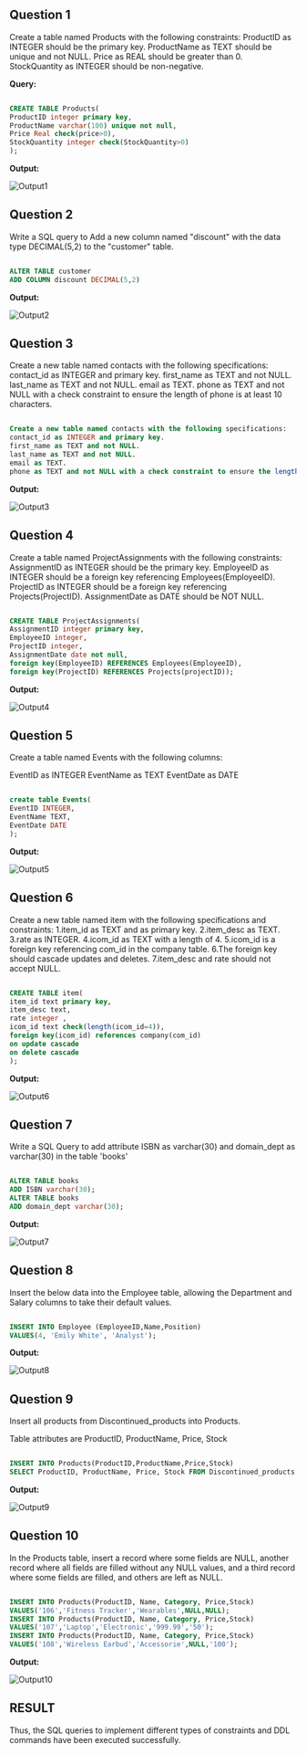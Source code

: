 **Question 1**
--
Create a table named Products with the following constraints:
ProductID as INTEGER should be the primary key.
ProductName as TEXT should be unique and not NULL.
Price as REAL should be greater than 0.
StockQuantity as INTEGER should be non-negative.

**Query:**

```sql

CREATE TABLE Products(
ProductID integer primary key,
ProductName varchar(100) unique not null,
Price Real check(price>0),
StockQuantity integer check(StockQuantity>0)
);

```

**Output:**

![Output1](output.png)

**Question 2**
---
Write a SQL query to Add a new column named "discount" with the data type DECIMAL(5,2) to the "customer" table.


```sql

ALTER TABLE customer
ADD COLUMN discount DECIMAL(5,2)

```

**Output:**

![Output2](output.png)

**Question 3**
---
Create a new table named contacts with the following specifications:
contact_id as INTEGER and primary key.
first_name as TEXT and not NULL.
last_name as TEXT and not NULL.
email as TEXT.
phone as TEXT and not NULL with a check constraint to ensure the length of phone is at least 10 characters.



```sql

Create a new table named contacts with the following specifications:
contact_id as INTEGER and primary key.
first_name as TEXT and not NULL.
last_name as TEXT and not NULL.
email as TEXT.
phone as TEXT and not NULL with a check constraint to ensure the length of phone is at least 10 characters.

```

**Output:**

![Output3](output.png)

**Question 4**
---
Create a table named ProjectAssignments with the following constraints:
AssignmentID as INTEGER should be the primary key.
EmployeeID as INTEGER should be a foreign key referencing Employees(EmployeeID).
ProjectID as INTEGER should be a foreign key referencing Projects(ProjectID).
AssignmentDate as DATE should be NOT NULL.



```sql

CREATE TABLE ProjectAssignments(
AssignmentID integer primary key,
EmployeeID integer,
ProjectID integer,
AssignmentDate date not null,
foreign key(EmployeeID) REFERENCES Employees(EmployeeID),
foreign key(ProjectID) REFERENCES Projects(projectID));

```

**Output:**

![Output4](output.png)

**Question 5**
---
Create a table named Events with the following columns:

EventID as INTEGER
EventName as TEXT
EventDate as DATE



```sql

create table Events(
EventID INTEGER,
EventName TEXT,
EventDate DATE
);

```

**Output:**

![Output5](output.png)

**Question 6**
---
Create a new table named item with the following specifications and constraints:
1.item_id as TEXT and as primary key.
2.item_desc as TEXT.
3.rate as INTEGER.
4.icom_id as TEXT with a length of 4.
5.icom_id is a foreign key referencing com_id in the company table.
6.The foreign key should cascade updates and deletes.
7.item_desc and rate should not accept NULL.



```sql

CREATE TABLE item(
item_id text primary key,
item_desc text,
rate integer ,
icom_id text check(length(icom_id=4)),
foreign key(icom_id) references company(com_id)
on update cascade
on delete cascade
);

```

**Output:**

![Output6](output.png)

**Question 7**
---
Write a SQL Query  to add attribute ISBN as varchar(30) and domain_dept as varchar(30) in the table 'books'



```sql

ALTER TABLE books
ADD ISBN varchar(30);
ALTER TABLE books
ADD domain_dept varchar(30);

```

**Output:**

![Output7](output.png)

**Question 8**
---
Insert the below data into the Employee table, allowing the Department and Salary columns to take their default values.



```sql

INSERT INTO Employee (EmployeeID,Name,Position)
VALUES(4, 'Emily White', 'Analyst');

```

**Output:**

![Output8](output.png)

**Question 9**
---
Insert all products from Discontinued_products into Products.

Table attributes are ProductID, ProductName, Price, Stock



```sql

INSERT INTO Products(ProductID,ProductName,Price,Stock)
SELECT ProductID, ProductName, Price, Stock FROM Discontinued_products;

```

**Output:**

![Output9](output.png)

**Question 10**
---
In the Products table, insert a record where some fields are NULL, another record where all fields are filled without any NULL values, and a third record where some fields are filled, and others are left as NULL.


```sql

INSERT INTO Products(ProductID, Name, Category, Price,Stock)
VALUES('106','Fitness Tracker','Wearables',NULL,NULL);
INSERT INTO Products(ProductID, Name, Category, Price,Stock)
VALUES('107','Laptop','Electronic','999.99','50');
INSERT INTO Products(ProductID, Name, Category, Price,Stock)
VALUES('108','Wireless Earbud','Accessorie',NULL,'100');

```

**Output:**

![Output10](output.png)


## RESULT
Thus, the SQL queries to implement different types of constraints and DDL commands have been executed successfully.

